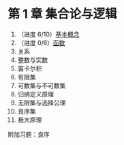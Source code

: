 # 第 1 章 集合论与逻辑

1. （进度 6/10）[基本概念](../../sec/01.0.md)
2. （进度 0/6）[函数](../../sec/02.0.md)
3. 关系
4. 整数与实数
5. 笛卡尔积
6. 有限集
7. 可数集与不可数集
8. 归纳定义原理
9. 无限集与选择公理
10. 良序集
11. 极大原理

附加习题：良序

